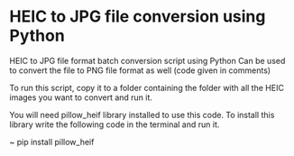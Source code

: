# HEIC to JPG file conversion using Python #
HEIC to JPG file format batch conversion script using Python 
Can be used to convert the file to PNG file format as well (code given in comments) 

To run this script, copy it to a folder containing the folder with all the HEIC images you want to convert and run it. 

You will need pillow_heif library installed to use this code. 
To install this library write the following code in the terminal and run it.

~ pip install pillow_heif
